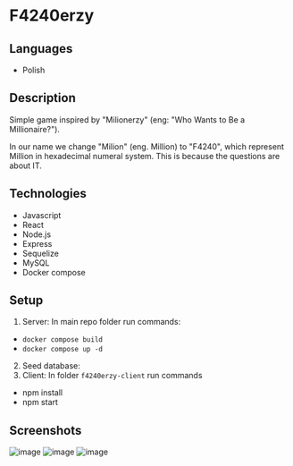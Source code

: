 # F4240erzy

## Languages
- Polish

## Description
Simple game inspired by "Milionerzy" (eng: "Who Wants to Be a Millionaire?"). 

In our name we change "Milion" (eng. Million) to "F4240", which represent Million in hexadecimal numeral system.
This is because the questions are about IT.

## Technologies 
- Javascript
- React
- Node.js
- Express
- Sequelize
- MySQL
- Docker compose

## Setup
1. Server: In main repo folder run commands:
- `docker compose build`
- `docker compose up -d`
2. Seed database:
2. Client: In folder `f4240erzy-client` run commands
- npm install
- npm start

## Screenshots
![image](https://user-images.githubusercontent.com/45046132/154794984-027dffaf-d5f7-4672-a37f-ffb5b8b5f721.png)
![image](https://user-images.githubusercontent.com/45046132/154794933-33499ea2-8ccd-4a3c-91a6-bc3a828cce76.png)
![image](https://user-images.githubusercontent.com/45046132/154794957-c899b8c1-bc83-4de7-a35c-7412c81d1679.png)
